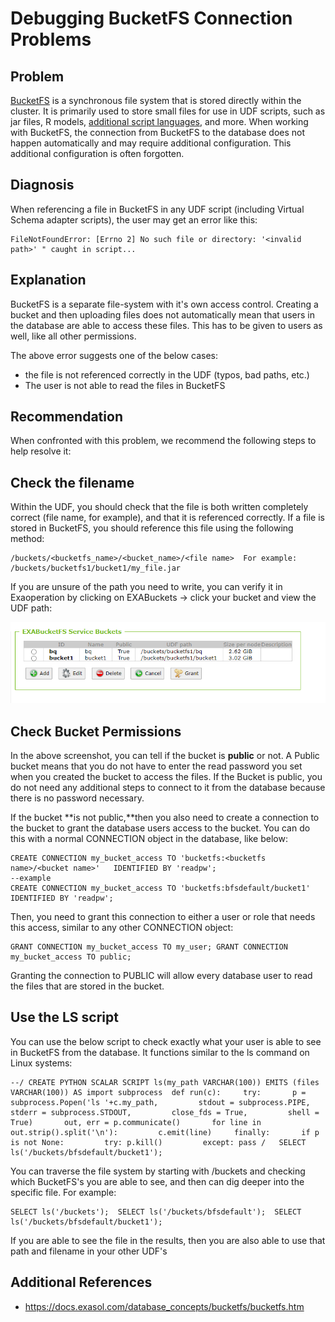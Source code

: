 # Debugging BucketFS Connection Problems 
## Problem

[BucketFS](https://docs.exasol.com/database_concepts/bucketfs/bucketfs.htm) is a synchronous file system that is stored directly within the cluster. It is primarily used to store small files for use in UDF scripts, such as jar files, R models, [additional script languages](https://docs.exasol.com/database_concepts/udf_scripts/adding_new_packages_script_languages.htm), and more. When working with BucketFS, the connection from BucketFS to the database does not happen automatically and may require additional configuration. This additional configuration is often forgotten.  

## Diagnosis

When referencing a file in BucketFS in any UDF script (including Virtual Schema adapter scripts), the user may get an error like this:


```markup
FileNotFoundError: [Errno 2] No such file or directory: '<invalid path>' " caught in script...
```
## Explanation

BucketFS is a separate file-system with it's own access control. Creating a bucket and then uploading files does not automatically mean that users in the database are able to access these files. This has to be given to users as well, like all other permissions. 

The above error suggests one of the below cases:

* the file is not referenced correctly in the UDF (typos, bad paths, etc.)
* The user is not able to read the files in BucketFS

## Recommendation

When confronted with this problem, we recommend the following steps to help resolve it:

## Check the filename

Within the UDF, you should check that the file is both written completely correct (file name, for example), and that it is referenced correctly. If a file is stored in BucketFS, you should reference this file using the following method:


```markup
/buckets/<bucketfs_name>/<bucket_name>/<file name>  For example: /buckets/bucketfs1/bucket1/my_file.jar
```
If you are unsure of the path you need to write, you can verify it in Exaoperation by clicking on EXABuckets -> click your bucket and view the UDF path:

![](images/Screenshot)

## Check Bucket Permissions

In the above screenshot, you can tell if the bucket is **public** or not. A Public bucket means that you do not have to enter the read password you set when you created the bucket to access the files. If the Bucket is public, you do not need any additional steps to connect to it from the database because there is no password necessary.

If the bucket **is not public,**then you also need to create a connection to the bucket to grant the database users access to the bucket. You can do this with a normal CONNECTION object in the database, like below:


```
CREATE CONNECTION my_bucket_access TO 'bucketfs:<bucketfs name>/<bucket name>'   IDENTIFIED BY 'readpw';   
--example  
CREATE CONNECTION my_bucket_access TO 'bucketfs:bfsdefault/bucket1' IDENTIFIED BY 'readpw';
```
Then, you need to grant this connection to either a user or role that needs this access, similar to any other CONNECTION object:


```markup
GRANT CONNECTION my_bucket_access TO my_user; GRANT CONNECTION my_bucket_access TO public;
```
Granting the connection to PUBLIC will allow every database user to read the files that are stored in the bucket.

## Use the LS script

You can use the below script to check exactly what your user is able to see in BucketFS from the database. It functions similar to the ls command on Linux systems:


```markup
--/ CREATE PYTHON SCALAR SCRIPT ls(my_path VARCHAR(100)) EMITS (files VARCHAR(100)) AS import subprocess  def run(c):     try:       p = subprocess.Popen('ls '+c.my_path,         stdout = subprocess.PIPE,         stderr = subprocess.STDOUT,         close_fds = True,         shell = True)       out, err = p.communicate()       for line in out.strip().split('\n'):         c.emit(line)     finally:       if p is not None:         try: p.kill()         except: pass /   SELECT ls('/buckets/bfsdefault/bucket1');
```
You can traverse the file system by starting with /buckets and checking which BucketFS's you are able to see, and then can dig deeper into the specific file. For example:


```markup
SELECT ls('/buckets');  SELECT ls('/buckets/bfsdefault');  SELECT ls('/buckets/bfsdefault/bucket1');
```
If you are able to see the file in the results, then you are also able to use that path and filename in your other UDF's

## Additional References

* <https://docs.exasol.com/database_concepts/bucketfs/bucketfs.htm>
